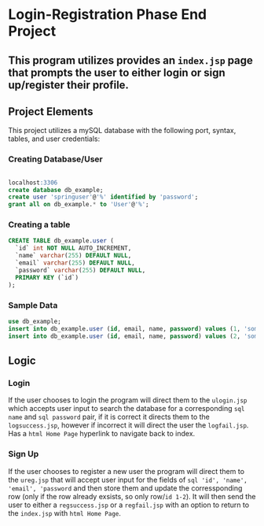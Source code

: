 # Login-Registration Phase End Project 

## This program utilizes provides an ```index.jsp``` page that prompts the user to either login or sign up/register their profile. 

## Project Elements 
This project utilizes a mySQL database with the following port, syntax, tables, and user credentials: 

### Creating Database/User
```sql

localhost:3306 
create database db_example; 
create user 'springuser'@'%' identified by 'password'; 
grant all on db_example.* to 'User'@'%';
```
### Creating a table
```sql
CREATE TABLE db_example.user (
  `id` int NOT NULL AUTO_INCREMENT,
  `name` varchar(255) DEFAULT NULL,
  `email` varchar(255) DEFAULT NULL,
  `password` varchar(255) DEFAULT NULL,
  PRIMARY KEY (`id`)
);
```
### Sample Data
```sql
use db_example;
insert into db_example.user (id, email, name, password) values (1, 'someemail@someemailprovider.com', 'First', 'mypassword');
insert into db_example.user (id, email, name, password) values (2, 'someemail@someemailprovider.com', 'Second', 'mypassword2');
```
## Logic

### Login
If the user chooses to login the program will direct them to the ```ulogin.jsp``` which accepts user input to 
search the database for a corresponding ```sql name``` and ```sql password``` pair, 
if it is correct it directs them to the ```logsuccess.jsp```, however if incorrect it will direct the user the ```logfail.jsp```. 
Has a ```html Home Page``` hyperlink to navigate back to index. 

### Sign Up
If the user chooses to register a new user the program will direct them to the ```ureg.jsp``` 
that will accept user input for the fields of ```sql 'id', 'name', 'email', 'password```
and then store them and update the corressponding row (only if the row already exsists, so only row/```id 1-2```). 
It will then send the user to either a ```regsuccess.jsp``` or a ```regfail.jsp``` with an option to return to 
the ```index.jsp``` with ```html Home Page```. 
